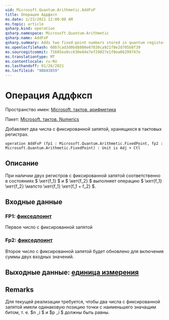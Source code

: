 ```yaml
---
uid: Microsoft.Quantum.Arithmetic.AddFxP
title: Операция Аддфксп
ms.date: 1/23/2021 12:00:00 AM
ms.topic: article
qsharp.kind: operation
qsharp.namespace: Microsoft.Quantum.Arithmetic
qsharp.name: AddFxP
qsharp.summary: Adds two fixed-point numbers stored in quantum registers.
ms.openlocfilehash: 60b7cad3d0bd8800e67830ca921f8e2d705b8f39
ms.sourcegitcommit: 71605ea9cc630e84e7ef29027e1f0ea06299747e
ms.translationtype: MT
ms.contentlocale: ru-RU
ms.lasthandoff: 01/26/2021
ms.locfileid: "98843859"
---
```

# <a name="addfxp-operation"></a>Операция Аддфксп

Пространство имен: [Microsoft. тактов. арифметика](xref:Microsoft.Quantum.Arithmetic)

Пакет: [Microsoft. тактов. Numerics](https://nuget.org/packages/Microsoft.Quantum.Numerics)


Добавляет два числа с фиксированной запятой, хранящихся в тактовых регистрах.

```qsharp
operation AddFxP (fp1 : Microsoft.Quantum.Arithmetic.FixedPoint, fp2 : Microsoft.Quantum.Arithmetic.FixedPoint) : Unit is Adj + Ctl
```


## <a name="description"></a>Описание

При наличии двух регистров с фиксированной запятой соответственно в состояниях $ \кет{f_1} $ и $ \кет{f_2} $ выполняет операцию $ \кет{f_1} \кет{f_2} \мапсто \кет{f_1} \кет{f_1 + f_2} $.

## <a name="input"></a>Входные данные

### <a name="fp1--fixedpoint"></a>FP1: [фикседпоинт](xref:Microsoft.Quantum.Arithmetic.FixedPoint)

Первое число с фиксированной запятой


### <a name="fp2--fixedpoint"></a>Fp2: [фикседпоинт](xref:Microsoft.Quantum.Arithmetic.FixedPoint)

Второе число с фиксированной запятой будет обновлено для включения суммы двух входных значений.



## <a name="output--unit"></a>Выходные данные: [единица измерения](xref:microsoft.quantum.lang-ref.unit)



## <a name="remarks"></a>Remarks

Для текущей реализации требуется, чтобы два числа с фиксированной запятой имели одинаковую позицию точки с наименьшего значащим битом, т. е. $n _i $ и $p _i $ должны быть равны.